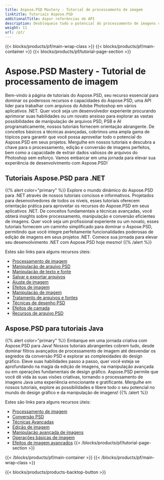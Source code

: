```yaml
---
title: Aspose.PSD Mastery - Tutorial de processamento de imagem
linktitle: Tutoriais Aspose.PSD
additionalTitle: Aspor referências de API
description: Desbloqueie todo o potencial do processamento de imagens com Aspose.PSD! Mergulhe em nossos tutoriais abrangentes para obter insights de especialistas e orientação prática.
weight: 11
url: /pt/
---
```


{{< blocks/products/pf/main-wrap-class >}}
{{< blocks/products/pf/main-container >}}
{{< blocks/products/pf/tutorial-page-section >}}

# Aspose.PSD Mastery - Tutorial de processamento de imagem


Bem-vindo à página de tutoriais do Aspose.PSD, seu recurso essencial para dominar os poderosos recursos e capacidades do Aspose.PSD, uma API líder para trabalhar com arquivos do Adobe Photoshop em vários aplicativos .NET. Quer você seja um desenvolvedor experiente procurando aprimorar suas habilidades ou um novato ansioso para explorar as vastas possibilidades de manipulação de arquivos PSD, PSB e AI programaticamente, nossos tutoriais fornecem orientação abrangente. De conceitos básicos a técnicas avançadas, cobrimos uma ampla gama de tópicos para garantir que você possa aproveitar todo o potencial do Aspose.PSD em seus projetos. Mergulhe em nossos tutoriais e descubra a chave para o processamento, edição e conversão de imagens perfeitos, bem como a capacidade de extrair dados valiosos de arquivos do Photoshop sem esforço. Vamos embarcar em uma jornada para elevar sua experiência de desenvolvimento com Aspose.PSD!

## Tutoriais Aspose.PSD para .NET
{{% alert color="primary" %}}
Explore o mundo dinâmico do Aspose.PSD para .NET através de nossos tutoriais concisos e informativos. Projetados para desenvolvedores de todos os níveis, esses tutoriais oferecem orientação prática para aproveitar os recursos do Aspose.PSD em seus aplicativos .NET. De conceitos fundamentais a técnicas avançadas, você obterá insights sobre processamento, manipulação e conversão eficientes de imagens. Quer você seja um profissional experiente ou um novato, esses tutoriais fornecem um caminho simplificado para dominar o Aspose.PSD, permitindo que você integre perfeitamente funcionalidades poderosas de edição de imagens em seus projetos .NET. Comece sua jornada para elevar seu desenvolvimento .NET com Aspose.PSD hoje mesmo!
{{% /alert %}}

Estes são links para alguns recursos úteis:
 
- [Processamento de imagem](./net/image-processing/)
- [Manipulação de arquivo PSD](./net/psd-file-manipulation/)
- [Manipulação de texto e fonte](./net/text-and-font-manipulation/)
- [Salvar e exportar arquivos](./net/file-saving-and-exporting/)
- [Ajuste de imagem](./net/image-adjustment/)
- [Efeitos de imagem](./net/image-effects/)
- [Manipulação de imagem](./net/image-manipulation/)
- [Tratamento de arquivos e fontes](./net/file-and-font-handling/)
- [Técnicas de desenho PSD](./net/psd-drawing-techniques/)
- [Efeitos de camada](./net/layer-effects/)
- [Recursos de arquivo PSD](./net/psd-file-resources/)


## Aspose.PSD para tutoriais Java
{{% alert color="primary" %}}
Embarque em uma jornada criativa com Aspose.PSD para Java! Nossos tutoriais abrangentes cobrem tudo, desde dominar filtros avançados de processamento de imagem até desvendar os segredos da conversão PSD e explorar as complexidades do design gráfico. Eleve suas habilidades passo a passo, quer você esteja se aprofundando na magia da edição de imagens, na manipulação avançada ou em operações fundamentais de design gráfico. Aspose.PSD permite que você dê vida às suas visões criativas, tornando o processamento de imagens Java uma experiência emocionante e gratificante. Mergulhe em nossos tutoriais, explore as possibilidades e libere todo o seu potencial no mundo do design gráfico e da manipulação de imagens!
{{% /alert %}}

Estes são links para alguns recursos úteis:

- [Processamento de imagem](./java/image-processing/)
- [Conversão PSD](./java/psd-conversion/)
- [Técnicas Avançadas](./java/advanced-techniques/)
- [Edição de imagem](./java/image-editing/)
- [Manipulação avançada de imagens](./java/advanced-image-manipulation/)
- [Operações básicas de imagem](./java/basic-image-operations/)
- [Efeitos de imagem avançados](./java/advanced-image-effects/)
{{< /blocks/products/pf/tutorial-page-section >}}

{{< /blocks/products/pf/main-container >}}
{{< /blocks/products/pf/main-wrap-class >}}

{{< blocks/products/products-backtop-button >}}
